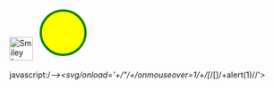 <img src="https://neilpatel.com/wp-content/uploads/2019/08/google.jpg" alt="Smiley face" height="42" width="42"> 

<svg width="100" height="100">
  <circle cx="50" cy="50" r="40" stroke="green" stroke-width="4" fill="yellow" />
</svg>

<svg onload=alert(1)>

<script>alert(1)</script>

javascript:/*--></title></style></textarea></script></xmp><svg/onload='+/"/+/onmouseover=1/+/[*/[]/+alert(1)//'>
